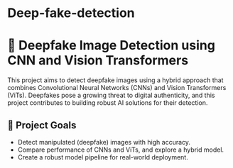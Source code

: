 # Deep-fake-detection
# 🧠 Deepfake Image Detection using CNN and Vision Transformers

This project aims to detect deepfake images using a hybrid approach that combines Convolutional Neural Networks (CNNs) and Vision Transformers (ViTs). Deepfakes pose a growing threat to digital authenticity, and this project contributes to building robust AI solutions for their detection.

## 🎯 Project Goals

- Detect manipulated (deepfake) images with high accuracy.
- Compare performance of CNNs and ViTs, and explore a hybrid model.
- Create a robust model pipeline for real-world deployment.

